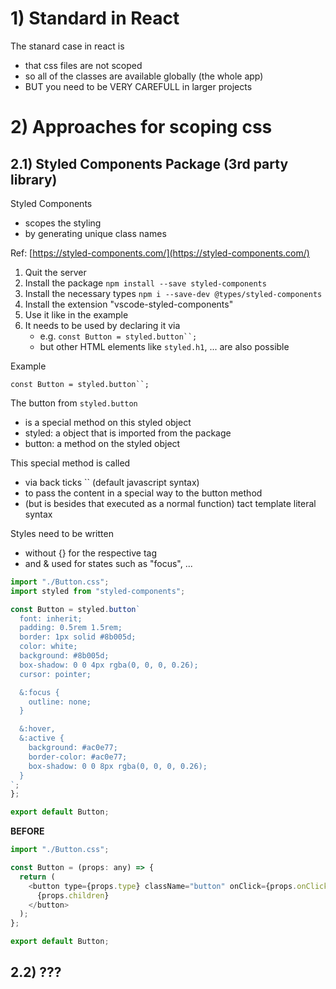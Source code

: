 # 1) Standard in React

The stanard case in react is

- that css files are not scoped
- so all of the classes are available globally (the whole app)
- BUT you need to be VERY CAREFULL in larger projects

# 2) Approaches for scoping css

## 2.1) Styled Components Package (3rd party library)

Styled Components

- scopes the styling
- by generating unique class names

Ref: [https://styled-components.com/](https://styled-components.com/)

1. Quit the server
2. Install the package `npm install --save styled-components`
3. Install the necessary types `npm i --save-dev @types/styled-components`
4. Install the extension "vscode-styled-components"
5. Use it like in the example
6. It needs to be used by declaring it via
   - e.g. ` const Button = styled.button``;  `
   - but other HTML elements like `styled.h1`, ... are also possible

Example

` const Button = styled.button``;  `

The button from `styled.button`

- is a special method on this styled object
- styled: a object that is imported from the package
- button: a method on the styled object

This special method is called

- via back ticks `` (default javascript syntax)
- to pass the content in a special way to the button method
- (but is besides that executed as a normal function)
  tact template literal syntax

Styles need to be written

- without {} for the respective tag
- and & used for states such as "focus", ...

```javascript
import "./Button.css";
import styled from "styled-components";

const Button = styled.button`
  font: inherit;
  padding: 0.5rem 1.5rem;
  border: 1px solid #8b005d;
  color: white;
  background: #8b005d;
  box-shadow: 0 0 4px rgba(0, 0, 0, 0.26);
  cursor: pointer;

  &:focus {
    outline: none;
  }

  &:hover,
  &:active {
    background: #ac0e77;
    border-color: #ac0e77;
    box-shadow: 0 0 8px rgba(0, 0, 0, 0.26);
  }
`;
};

export default Button;
```

**BEFORE**

```javascript
import "./Button.css";

const Button = (props: any) => {
  return (
    <button type={props.type} className="button" onClick={props.onClick}>
      {props.children}
    </button>
  );
};

export default Button;
```

## 2.2) ???
